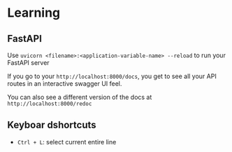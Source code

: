 # Learning

## FastAPI

Use `uvicorn <filename>:<application-variable-name> --reload` to run your FastAPI server

If you go to your `http://localhost:8000/docs`, you get to see all your API routes in an interactive swagger UI feel.

You can also see a different version of the docs at `http://localhost:8000/redoc`

## Keyboar dshortcuts

- `Ctrl + L`: select current entire line
